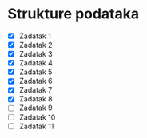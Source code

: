 # Strukture podataka

- [x] Zadatak 1
- [x] Zadatak 2
- [x] Zadatak 3
- [x] Zadatak 4
- [x] Zadatak 5
- [x] Zadatak 6
- [x] Zadatak 7
- [x] Zadatak 8
- [ ] Zadatak 9
- [ ] Zadatak 10
- [ ] Zadatak 11
